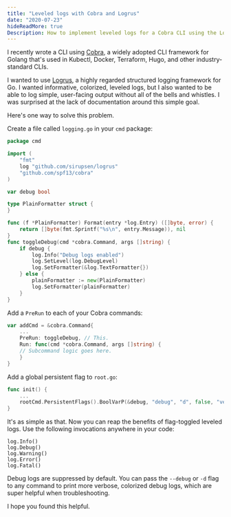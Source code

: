 ```yaml
---
title: "Leveled logs with Cobra and Logrus"
date: "2020-07-23"
hideReadMore: true
Description: How to implement leveled logs for a Cobra CLI using the Logrus framework.
---
```


I recently wrote a CLI using [Cobra](https://github.com/spf13/cobra), a widely adopted CLI framework for Golang that's used in Kubectl, Docker, Terraform, Hugo, and other industry-standard CLIs. 

I wanted to use [Logrus](https://github.com/sirupsen/logrus), a highly regarded structured logging framework for Go. I wanted informative, colorized, leveled logs, but I also wanted to be able to log simple, user-facing output without all of the bells and whistles. I was surprised at the lack of documentation around this simple goal.  

Here's one way to solve this problem.

Create a file called `logging.go` in your `cmd` package:

```go
package cmd

import (
	"fmt"
	log "github.com/sirupsen/logrus"
	"github.com/spf13/cobra"
)

var debug bool

type PlainFormatter struct {
}

func (f *PlainFormatter) Format(entry *log.Entry) ([]byte, error) {
	return []byte(fmt.Sprintf("%s\n", entry.Message)), nil
}
func toggleDebug(cmd *cobra.Command, args []string) {
	if debug {
		log.Info("Debug logs enabled")
		log.SetLevel(log.DebugLevel)
		log.SetFormatter(&log.TextFormatter{})
	} else {
		plainFormatter := new(PlainFormatter)
		log.SetFormatter(plainFormatter)
	}
}
```

Add a `PreRun` to each of your Cobra commands:
```go
var addCmd = &cobra.Command{
    ...
	PreRun: toggleDebug, // This. 
	Run: func(cmd *cobra.Command, args []string) {
    // Subcommand logic goes here.
    }
}
```

Add a global persistent flag to `root.go`:
```go
func init() {
    ...
	rootCmd.PersistentFlags().BoolVarP(&debug, "debug", "d", false, "verbose logging")
}
```

It's as simple as that. Now you can reap the benefits of flag-toggled leveled logs. Use the following invocations anywhere in your code:
```golang
log.Info()
log.Debug()
log.Warning()
log.Error()
log.Fatal()
```

Debug logs are suppressed by default. You can pass the `--debug` or `-d` flag to any command to print more verbose, colorized debug logs, which are super helpful when troubleshooting. 

I hope you found this helpful.
